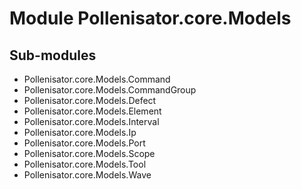Module Pollenisator.core.Models
===============================

Sub-modules
-----------
* Pollenisator.core.Models.Command
* Pollenisator.core.Models.CommandGroup
* Pollenisator.core.Models.Defect
* Pollenisator.core.Models.Element
* Pollenisator.core.Models.Interval
* Pollenisator.core.Models.Ip
* Pollenisator.core.Models.Port
* Pollenisator.core.Models.Scope
* Pollenisator.core.Models.Tool
* Pollenisator.core.Models.Wave